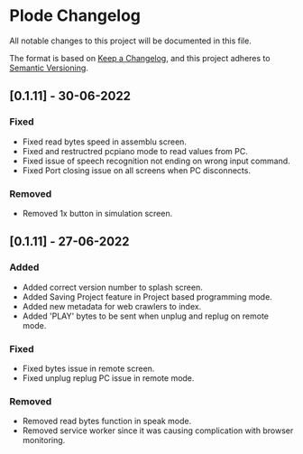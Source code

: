 # Plode Changelog

All notable changes to this project will be documented in this file.

The format is based on [Keep a Changelog](https://keepachangelog.com/en/1.0.0/),
and this project adheres to [Semantic Versioning](https://semver.org/spec/v2.0.0.html).

## [0.1.11] - 30-06-2022

### Fixed

- Fixed read bytes speed in assemblu screen.
- Fixed and restructred pcpiano mode to read values from PC.
- Fixed issue of speech recognition not ending on wrong input command.
- Fixed Port closing issue on all screens when PC disconnects.

### Removed

- Removed 1x button in simulation screen.

## [0.1.11] - 27-06-2022

### Added

- Added correct version number to splash screen.
- Added Saving Project feature in Project based programming mode.
- Added new metadata for web crawlers to index.
- Added 'PLAY' bytes to be sent when unplug and replug on remote mode.

### Fixed

- Fixed bytes issue in remote screen.
- Fixed unplug replug PC issue in remote mode.

### Removed

- Removed read bytes function in speak mode.
- Removed service worker since it was causing complication with browser monitoring.
